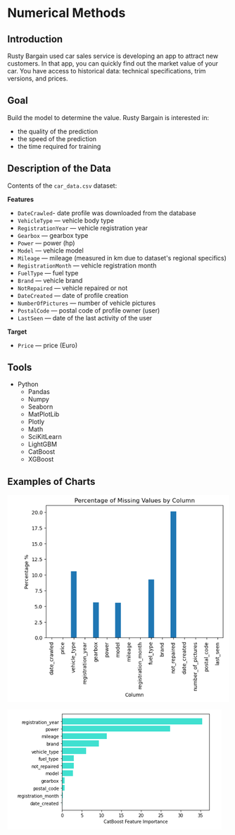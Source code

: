 # Numerical Methods

## Introduction

Rusty Bargain used car sales service is developing an app to attract new customers. In that app, you can quickly find out the market value of your car. You have access to historical data: technical specifications, trim versions, and prices. 

## Goal

Build the model to determine the value. Rusty Bargain is interested in:

- the quality of the prediction
- the speed of the prediction
- the time required for training

## Description of the Data

Contents of the `car_data.csv` dataset:

**Features**
- `DateCrawled`- date profile was downloaded from the database
- `VehicleType` — vehicle body type
- `RegistrationYear` — vehicle registration year
- `Gearbox` — gearbox type
- `Power` — power (hp)
- `Model` — vehicle model
- `Mileage` — mileage (measured in km due to dataset's regional specifics)
- `RegistrationMonth` — vehicle registration month
- `FuelType` — fuel type
- `Brand` — vehicle brand
- `NotRepaired` — vehicle repaired or not
- `DateCreated` — date of profile creation
- `NumberOfPictures` — number of vehicle pictures
- `PostalCode` — postal code of profile owner (user)
- `LastSeen` — date of the last activity of the user

**Target**

- `Price` — price (Euro)

## Tools

- Python
  - Pandas
  - Numpy
  - Seaborn
  - MatPlotLib
  - Plotly
  - Math
  - SciKitLearn
  - LightGBM
  - CatBoost
  - XGBoost

## Examples of Charts

![alt text](https://github.com/michaeltwersky/Data_Projects_TripleTen/blob/main/Sprint%2012%20-%20Numerical%20Methods/Images/Image%201.png)

![alt text](https://github.com/michaeltwersky/Data_Projects_TripleTen/blob/main/Sprint%2012%20-%20Numerical%20Methods/Images/Image%202.png)


